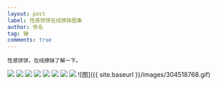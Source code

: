```yaml
---
layout: post
label: 性感饼饼在线撩妹图集
author: 佚名
tag: 锤
comments: true
---
```


    性感饼饼，在线撩妹了解一下。

<img src="{{ site.baseurl }}/images/007n3dR0ly1fx9zxmeontj30hs0bomyc.jpg">
<img src="{{ site.baseurl }}/images/007n3dR0ly1fx9zxn5f3bg30go0b4hdu.gif">
<img src="{{ site.baseurl }}/images/007n3dR0ly1fx9zxpboryg30lc0c0qva.gif">
<img src="{{ site.baseurl }}/images/007n3dR0ly1fxa03ig6plg30b30a14f6.gif">
<img src="{{ site.baseurl }}/images/007n3dR0ly1fxa03ig6plg30b30a14f6.gif">
<img src="{{ site.baseurl }}/images/302271967.gif">
<img src="{{ site.baseurl }}/images/302271987.gif">
<img src="{{ site.baseurl }}/images/303038643.gif">
![图]({{ site.baseurl }}/images/304518768.gif) 